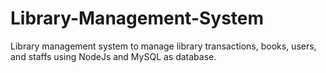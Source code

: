 # Library-Management-System
Library management system to manage library transactions, books, users, and staffs using NodeJs and MySQL as database.
